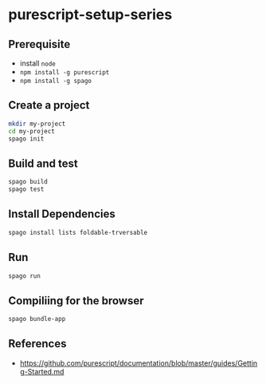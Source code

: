 # purescript-setup-series

## Prerequisite

- install `node`
- `npm install -g purescript`
- `npm install -g spago`


## Create a project

```bash
mkdir my-project
cd my-project
spago init
```

## Build and test

```bash
spago build
spago test
```

## Install Dependencies

```bash
spago install lists foldable-trversable
```

## Run

```bash
spago run

```

## Compiliing for the browser

```bash
spago bundle-app
```

## References

- <https://github.com/purescript/documentation/blob/master/guides/Getting-Started.md>

